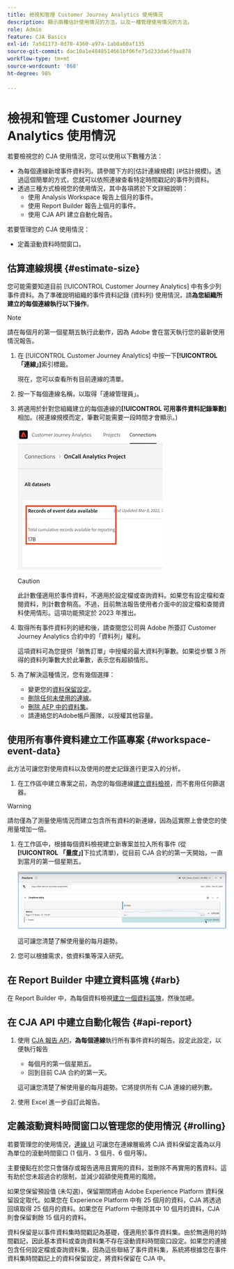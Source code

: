 ```yaml
---
title: 檢視和管理 Customer Journey Analytics 使用情況
description: 顯示兩種估計使用情況的方法，以及一種管理使用情況的方法。
role: Admin
feature: CJA Basics
exl-id: 7a5d1173-8d78-4360-a97a-1ab0a60af135
source-git-commit: dac10a1e4848514661bf06fe71d233da6f9aa878
workflow-type: tm+mt
source-wordcount: '868'
ht-degree: 98%

---
```


# 檢視和管理 Customer Journey Analytics 使用情況

若要檢視您的 CJA 使用情況，您可以使用以下數種方法：

* 為每個連線新增事件資料列。請參閱下方的[估計連線規模] (#估計規模)。透過這個簡單的方式，您就可以依照連線查看特定時間戳記的事件列資料。
* 透過三種方式檢視您的使用情況，其中各項將於下文詳細說明：
   * 使用 Analysis Workspace 報告上個月的事件。
   * 使用 Report Builder 報告上個月的事件。
   * 使用 CJA API 建立自動化報告。

若要管理您的 CJA 使用情況：

* 定義滾動資料時間窗口。

## 估算連線規模 {#estimate-size}

您可能需要知道目前 [!UICONTROL Customer Journey Analytics] 中有多少列事件資料。為了準確說明組織的事件資料記錄 (資料列) 使用情況，請&#x200B;**為您組織所建立的每個連線執行以下操作**。

>[!NOTE]
>
>請在每個月的第一個星期五執行此動作，因為 Adobe 會在當天執行您的最新使用情況報告。

1. 在 [!UICONTROL Customer Journey Analytics] 中按一下&#x200B;**[!UICONTROL 「連線」]**&#x200B;索引標籤。

   現在，您可以查看所有目前連線的清單。

1. 按一下每個連線名稱，以取得「連線管理員」。

1. 將適用於針對您組織建立的每個連線的&#x200B;**[!UICONTROL 可用事件資料記錄筆數]**&#x200B;相加。(視連線規模而定，筆數可能需要一段時間才會顯示。)

   ![事件資料](./assets/event-data.png)

   >[!CAUTION]
   >
   >   此計數僅適用於事件資料，不適用於設定檔或查詢資料。如果您有設定檔和查閱資料，則計數會稍高。不過，目前無法報告使用者介面中的設定檔和查閱資料使用情形。這項功能預定於 2023 年推出。

1. 取得所有事件資料列的總和後，請查閱您公司與 Adobe 所簽訂 Customer Journey Analytics 合約中的「資料列」權利。

   這項資料可為您提供「銷售訂單」中授權的最大資料列筆數。如果從步驟 3 所得的資料列筆數大於此筆數，表示您有超額情形。

1. 為了解決這種情況，您有幾個選擇：

   * 變更您的[資料保留設定](https://experienceleague.adobe.com/docs/analytics-platform/using/cja-connections/manage-connections.html?lang=zh-Hant#set-rolling-window-for-connection-data-retention)。
   * [刪除任何未使用的連線](https://experienceleague.adobe.com/docs/analytics-platform/using/cja-overview/cja-faq.html?lang=zh-Hant#implications-of-deleting-data-components)。
   * [刪除 AEP 中的資料集](https://experienceleague.adobe.com/docs/analytics-platform/using/cja-overview/cja-faq.html?lang=zh-Hant#implications-of-deleting-data-components)。
   * 請連絡您的Adobe帳戶團隊，以授權其他容量。

## 使用所有事件資料建立工作區專案 {#workspace-event-data}

此方法可讓您對使用資料以及使用的歷史記錄進行更深入的分析。

1. 在工作區中建立專案之前，為您的每個連線[建立資料檢視](/help/data-views/create-dataview.md)，而不套用任何篩選器。

>[!WARNING]
>
>    請勿僅為了測量使用情況而建立包含所有資料的新連線，因為這實際上會使您的使用量增加一倍。

1. 在工作區中，根據每個資料檢視建立新專案並拉入所有事件 (從&#x200B;**[!UICONTROL 「量度」]**&#x200B;下拉式清單)，從目前 CJA 合約的第一天開始，一直到當月的第一個星期五。

   ![事件](./assets/events-usage.png)

   這可讓您清楚了解使用量的每月趨勢。

1. 您可以根據需求，依資料集等深入研究。

## 在 Report Builder 中建立資料區塊 {#arb}

在 Report Builder 中，為每個資料檢視[建立一個資料區塊](/help/report-builder/create-a-data-block.md)，然後加總。

## 在 CJA API 中建立自動化報告 {#api-report}

1. 使用 [CJA 報告 API](https://developer.adobe.com/cja-apis/docs/api/#tag/Reporting-API)，**為每個連線**&#x200B;執行所有事件資料的報告。設定此設定，以便執行報告

   * 每個月的第一個星期五。
   * 回到目前 CJA 合約的第一天。

   這可讓您清楚了解使用量的每月趨勢。它將提供所有 CJA 連線的總列數。

1. 使用 Excel 進一步自訂此報告。

## 定義滾動資料時間窗口以管理您的使用情況 {#rolling}

若要管理您的使用情況，[連線 UI](/help/connections/create-connection.md) 可讓您在連線層級將 CJA 資料保留定義為以月為單位的滾動時間窗口 (1 個月、3 個月、6 個月等)。

主要優點在於您只會儲存或報告適用且實用的資料，並刪除不再實用的舊資料。這有助於您未超過合約限制，並減少超額使用費用的風險。

如果您保留預設值 (未勾選)，保留期間將由 Adobe Experience Platform 資料保留設定取代。如果您在 Experience Platform 中有 25 個月的資料，CJA 將透過回填取得 25 個月的資料。如果您在 Platform 中刪除其中 10 個月的資料，CJA 則會保留剩餘 15 個月的資料。

資料保留是以事件資料集時間戳記為基礎，僅適用於事件資料集。由於無適用的時間戳記，因此基本資料或查詢資料集不存在滾動資料時間窗口設定。如果您的連接包含任何設定檔或查詢資料集，因為這些聯結了事件資料集，系統將根據您在事件資料集時間戳記上的資料保留設定，將資料保留在 CJA 中。

